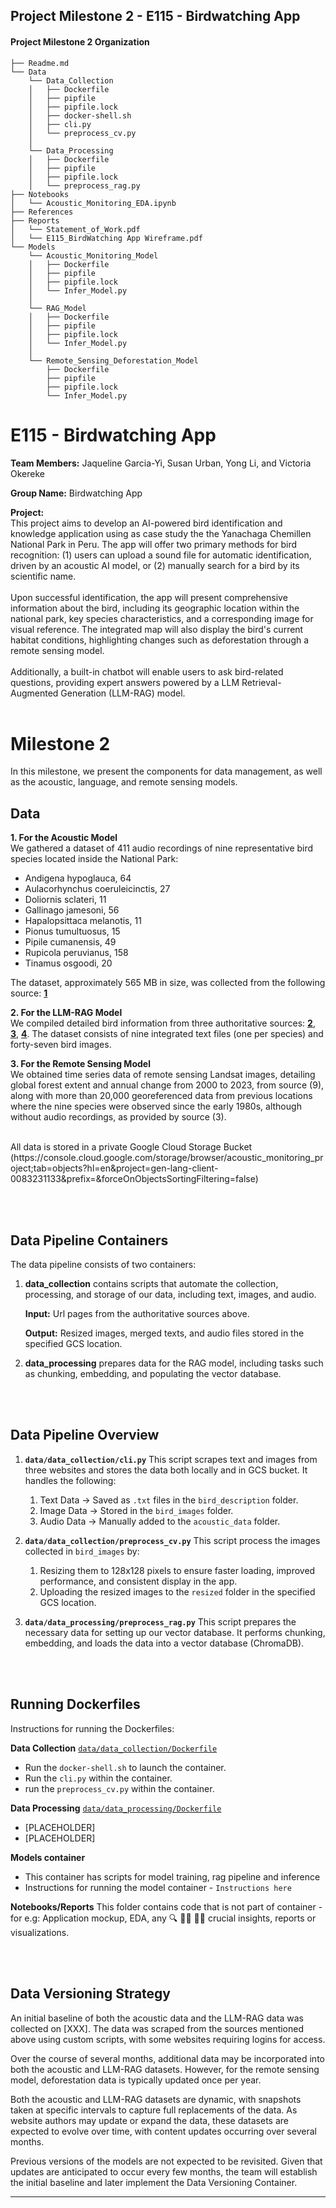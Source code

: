 ## Project Milestone 2 - E115 - Birdwatching App
   
#### Project Milestone 2 Organization

```
├── Readme.md
└── Data
    └── Data_Collection
    │   ├── Dockerfile
    │   ├── pipfile
    │   ├── pipfile.lock
    │   ├── docker-shell.sh
    │   ├── cli.py
    │   └── preprocess_cv.py
    │
    └── Data_Processing
    │   ├── Dockerfile
    │   ├── pipfile
    │   ├── pipfile.lock
    │   └── preprocess_rag.py
├── Notebooks
│   └── Acoustic_Monitoring_EDA.ipynb
├── References
├── Reports
│   └── Statement_of_Work.pdf
│   └── E115_BirdWatching App Wireframe.pdf
└── Models
    └── Acoustic_Monitoring_Model
    │   ├── Dockerfile
    │   ├── pipfile
    │   ├── pipfile.lock
    │   └── Infer_Model.py
    │   
    └── RAG_Model
    │   ├── Dockerfile
    │   ├── pipfile
    │   ├── pipfile.lock
    │   └── Infer_Model.py   
    │
    └── Remote_Sensing_Deforestation_Model
        ├── Dockerfile
        ├── pipfile
        ├── pipfile.lock
        └── Infer_Model.py
```

# E115 - Birdwatching App

**Team Members:** Jaqueline Garcia-Yi, Susan Urban, Yong Li, and Victoria Okereke

**Group Name:** Birdwatching App

**Project:**  
This project aims to develop an AI-powered bird identification and knowledge application using as case study the the Yanachaga Chemillen National Park in Peru. The app will offer two primary methods for bird recognition: (1) users can upload a sound file for automatic identification, driven by an acoustic AI model, or (2) manually search for a bird by its scientific name. <br><br>
Upon successful identification, the app will present comprehensive information about the bird, including its geographic location within the national park, key species characteristics, and a corresponding image for visual reference. The integrated map will also display the bird's current habitat conditions, highlighting changes such as deforestation through a remote sensing model. <br><br>
Additionally, a built-in chatbot will enable users to ask bird-related questions, providing expert answers powered by a LLM Retrieval-Augmented Generation (LLM-RAG) model.
<br><br>

# Milestone 2

In this milestone, we present the components for data management, as well as the acoustic, language, and remote sensing models.

## Data  
**1. For the Acoustic Model**  
We gathered a dataset of 411 audio recordings of nine representative bird species located inside the National Park:  
- Andigena hypoglauca, 64
- Aulacorhynchus coeruleicinctis, 27
- Doliornis sclateri, 11
- Gallinago jamesoni, 56
- Hapalopsittaca melanotis, 11
- Pionus tumultuosus, 15
- Pipile cumanensis, 49
- Rupicola peruvianus, 158
- Tinamus osgoodi, 20  

The dataset, approximately 565 MB in size, was collected from the following source: [**1**](https://xeno-canto.org/about/xeno-canto)
  
**2. For the LLM-RAG Model**  
We compiled detailed bird information from three authoritative sources: [**2**](https://www.peruaves.org/), [**3**](https://ebird.org/home), [**4**](https://en.wikipedia.org/wiki/Main_Page).
The dataset consists of nine integrated text files (one per species) and forty-seven bird images.
  
**3. For the Remote Sensing Model**  
We obtained time series data of remote sensing Landsat images, detailing global forest extent and annual change from 2000 to 2023, from source (9), along with more than 20,000 georeferenced data from previous locations where the nine species were observed since the early 1980s, although without audio recordings, as provided by source (3).

<br>
All data is stored in a private Google Cloud Storage Bucket (https://console.cloud.google.com/storage/browser/acoustic_monitoring_project;tab=objects?hl=en&project=gen-lang-client-0083231133&prefix=&forceOnObjectsSortingFiltering=false)
       
    
         

<br><br>
## Data Pipeline Containers
The data pipeline consists of two containers:
1. **data_collection** contains scripts that automate the collection, processing, and storage of our data, including text, images, and audio.

	**Input:** Url pages from the authoritative sources above.

	**Output:** Resized images, merged texts, and audio files stored in the specified GCS location.

2. **data_processing** prepares data for the RAG model, including tasks such as chunking, embedding, and populating the vector database.

<br><br>
## Data Pipeline Overview

1. **`data/data_collection/cli.py`**
   This script scrapes text and images from three websites and stores the data both locally and in GCS bucket. It handles the following:
   1.	Text Data -> Saved as `.txt` files in the `bird_description` folder.
   2.	Image Data -> Stored in the `bird_images` folder.
   3.	Audio Data -> Manually added to the `acoustic_data` folder.

2. **`data/data_collection/preprocess_cv.py`** This script process the images collected in `bird_images` by:
   1.	Resizing them to 128x128 pixels to ensure faster loading, improved performance, and consistent display in the app.
   2.	Uploading the resized images to the `resized` folder in the specified GCS location.
4. **`data/data_processing/preprocess_rag.py`**
   This script prepares the necessary data for setting up our vector database. It performs chunking, embedding, and loads the data into a vector database (ChromaDB).

<br><br>
## Running Dockerfiles
Instructions for running the Dockerfiles:

**Data Collection**
[`data/data_collection/Dockerfile`](data/data_collection/Dockerfile)  
- Run the `docker-shell.sh` to launch the container.
- Run the `cli.py` within the container.
- run the `preprocess_cv.py` within the container.

**Data Processing**
[`data/data_processing/Dockerfile`](data/data_processing/Dockerfile)  
- [PLACEHOLDER]
- [PLACEHOLDER]


**Models container**
- This container has scripts for model training, rag pipeline and inference
- Instructions for running the model container - `Instructions here`

**Notebooks/Reports**
This folder contains code that is not part of container - for e.g: Application mockup, EDA, any 🔍 🕵️‍♀️ 🕵️‍♂️ crucial insights, reports or visualizations.


<br><br>
## Data Versioning Strategy

An initial baseline of both the acoustic data and the LLM-RAG data was collected on [XXX]. The data was scraped from the sources mentioned above using custom scripts, with some websites requiring logins for access.

Over the course of several months, additional data may be incorporated into both the acoustic and LLM-RAG datasets. However, for the remote sensing model, deforestation data is typically updated once per year.

Both the acoustic and LLM-RAG datasets are dynamic, with snapshots taken at specific intervals to capture full replacements of the data. As website authors may update or expand the data, these datasets are expected to evolve over time, with content updates occurring over several months.

Previous versions of the models are not expected to be revisited. Given that updates are anticipated to occur every few months, the team will establish the initial baseline and later implement the Data Versioning Container.

----

